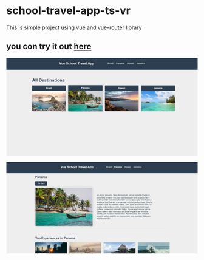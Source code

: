 # school-travel-app-ts-vr

This is simple project using vue and vue-router library

## you con try it out [here](https://school-travel-app.netlify.app/)

![sitePreview](/src/assets/site-preview2.JPG)

![sitePreview](/src/assets/site-preview1.JPG)
